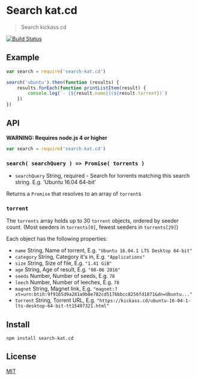 # Search kat.cd

> Search kickass.cd

[![Build Status](https://travis-ci.org/ArtskydJ/search-kat.cd.svg?branch=master)](https://travis-ci.org/ArtskydJ/search-kat.cd)

## Example

```js
var search = require('search-kat.cd')

search('ubuntu').then(function (results) {
	results.forEach(function printListItem(result) {
		console.log(`- [${result.name}](${result.torrent})`)
	})
})
```

## API

**WARNING: Requires node.js 4 or higher**

```js
var search = require('search-kat.cd')
```

### `search( searchQuery ) => Promise( torrents )`

- `searchQuery` String, required - Search for torrents matching this search string. E.g. 'Ubuntu 16.04 64-bit'

Returns a `Promise` that resolves to an array of `torrent`s

### `torrent`

The `torrents` array holds up to 30 `torrent` objects, ordered by seeder count. (Most seeders in `torrents[0]`, fewest seeders in `torrents[29]`)

Each object has the following properties:

- `name` String, Name of torrent, E.g. `"Ubuntu 16.04.1 LTS Desktop 64-bit"`
- `category` String, Category it's in, E.g. `"Applications"`
- `size` String, Size of file, E.g. `"1.41 GiB"`
- `age` String, Age of result, E.g. `"08-06 2016"`
- `seeds` Number, Number of seeds, E.g. `78`
- `leech` Number, Number of leeches, E.g. `78`
- `magnet` String, Magnet link, E.g. `"magnet:?xt=urn:btih:9f9165d9a281a9b8e782cd5176bbcc8256fd1871&dn=Ubuntu..."`
- `torrent` String, Torrent URL, E.g. `"https://kickass.cd/ubuntu-16-04-1-lts-desktop-64-bit-tt15497321.html"`

## Install

	npm install search-kat.cd

## License

[MIT](https://choosealicense.com/licenses/mit/)